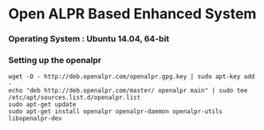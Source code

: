 # Open ALPR Based Enhanced System

### Operating System : Ubuntu 14.04, 64-bit

### Setting up the openalpr

	wget -O - http://deb.openalpr.com/openalpr.gpg.key | sudo apt-key add -
	echo "deb http://deb.openalpr.com/master/ openalpr main" | sudo tee /etc/apt/sources.list.d/openalpr.list
	sudo apt-get update
	sudo apt-get install openalpr openalpr-daemon openalpr-utils libopenalpr-dev